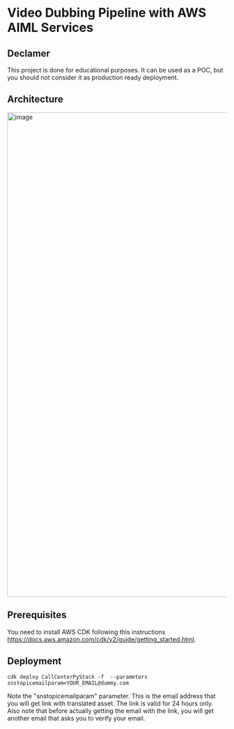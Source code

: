 
# Video Dubbing Pipeline with AWS AIML Services

## Declamer

This project is done for educational purposes. It can be used as a POC, but you should not consider it as production ready deployment.

## Architecture
<img width="1112" alt="image" src="https://github.com/MichaelShapira/video-dubbing/assets/135519473/14853229-38aa-4911-912b-ef3559b40694">

## Prerequisites

You need to install AWS CDK following this instructions https://docs.aws.amazon.com/cdk/v2/guide/getting_started.html.

## Deployment
```
cdk deploy CallCenterPyStack -f  --parameters snstopicemailparam=YOUR_EMAIL@dummy.com
```
Note the "snstopicemailparam" parameter. This is the email address that you will get link with translated asset. The link is valid for 24 hours only.
 
Also note that before actually getting the email with the link, you will get another email that asks you to verify your email.
